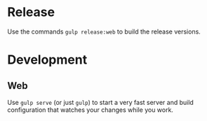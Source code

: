 # Release

Use the commands `gulp release:web` to build the release versions.

# Development

## Web

Use `gulp serve` (or just `gulp`) to start a very fast server and build configuration that watches your changes while you work.